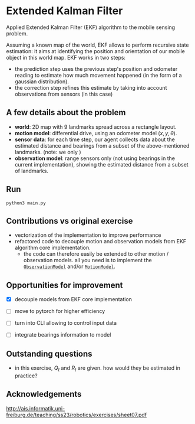 # Extended Kalman Filter
Applied Extended Kalman Filter (EKF) algorithm to the mobile sensing problem.

Assuming a known map of the world, EKF allows to perform recursive state estimation: it aims at identifying the position and orientation of our mobile object in this world map.
EKF works in two steps: 
* the prediction step uses the previous step's position and odometer reading to estimate how much movement happened (in the form of a gaussian distribution).
* the correction step refines this estimate by taking into account observations from sensors (in this case)

## A few details about the problem

- **world**: 2D map with 9 landmarks spread across a rectangle layout.
- **motion model**: differential drive, using an odometer model $(x, y, \theta)$.
- **sensor data**: for each time step, our agent collects data about the estimated distance and bearings from a subset of the above-mentioned landmarks. (note: we only )
- **observation model**: range sensors only (not using bearings in the current implementation), showing the estimated distance from a subset of landmarks.


## Run
```python3 main.py```

## Contributions vs original exercise
- vectorization of the implementation to improve performance
- refactored code to decouple motion and observation models from EKF algorithm core implementation.
    - the code can therefore easily be extended to other motion / observation models. all you need is to implement the [`ObservationModel`](src/ekf/kalman.py) and/or [`MotionModel`](src/ekf/kalman.py).

## Opportunities for improvement

- [x] decouple models from EKF core implementation
- [ ] move to pytorch for higher efficiency
- [ ] turn into CLI allowing to control input data
- [ ] integrate bearings information to model


## Outstanding questions
- in this exercise, $Q_t$ and $R_t$ are given. how would they be estimated in practice?


## Acknowledgements
http://ais.informatik.uni-freiburg.de/teaching/ss23/robotics/exercises/sheet07.pdf
